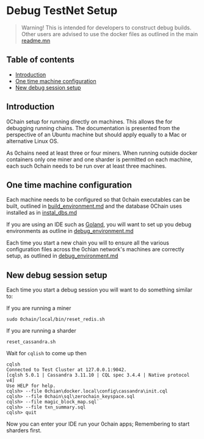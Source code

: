 # Debug TestNet Setup

> Warning!
This is intended for developers to construct debug builds. Other users
are advised to use the docker files as outlined in the main 
[readme.mn](https://github.com/0chain/0chain/tree/debug_builds#initial-setup)


## Table of contents

- [Introduction](#introduction)
- [One time machine configuration](#one-time-machine-configuration)
- [New debug session setup](#new-debug-session-setup)

## Introduction

0Chain setup for running directly on machines. This allows the
for debugging running chains. The documentation is presented
from the perspective of an Ubuntu machine but should apply equally to
a Mac or alternative Linux OS.

As 0chains need at least three or four miners. When running outside docker containers
only one miner and one sharder is permitted on each machine, each such 0chain needs
to be run over at least three machines. 

## One time machine configuration

Each machine needs to be configured so that 0chain executables can be built, outlined in 
[build_environment.md](https://github.com/0chain/0chain/blob/debug_builds/local/build_environment.md)
and the database 0Chain uses installed as in
[instal_dbs.md](https://github.com/0chain/0chain/blob/debug_builds/local/install_dbs.md)

If you are using an IDE such as
[Goland](https://www.jetbrains.com/go/promo/?gclid=CjwKCAiAm-2BBhANEiwAe7eyFHLK4O3pHcNb0Vi_q4l5pOkSoeLN4XTYNFXJYeJbFBWQ0NzEeTEixBoCAEoQAvD_BwE),
you will want to set up you debug environments as outline in 
[debug_environment.md](https://github.com/0chain/0chain/blob/debug_builds/local/dubug_environment.md)

Each time you start a new chain you will to ensure all the various configuration 
files across the 0chian network's machines are correctly setup, as outlined in
[debug_environment.md](https://github.com/0chain/0chain/blob/debug_builds/local/dubug_environment.md#debug-config-files)

## New debug session setup

Each time you start a debug session you will want to do something similar to:

If you are running a miner
```shell
sudo 0chain/local/bin/reset_redis.sh
```

If you are running a sharder
```shell
reset_cassandra.sh
```
Wait for `cqlish` to come up then
```shell
cqlsh
Connected to Test Cluster at 127.0.0.1:9042.
[cqlsh 5.0.1 | Cassandra 3.11.10 | CQL spec 3.4.4 | Native protocol v4]
Use HELP for help.
cqlsh> --file 0chian\docker.local\config\cassandra\init.cql
cqlsh> --file 0chain\sql\zerochain_keyspace.sql
cqlsh> --file magic_block_map.sql`
cqlsh> --file txn_summary.sql
cqlsh> quit
```
Now you can enter your IDE run your 0chain apps; Remembering to start sharders first.